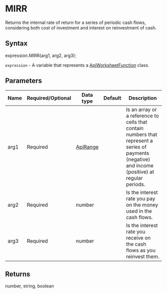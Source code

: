 # MIRR

Returns the internal rate of return for a series of periodic cash flows, considering both cost of investment and interest on reinvestment of cash.

## Syntax

expression.MIRR(arg1, arg2, arg3);

`expression` - A variable that represents a [ApiWorksheetFunction](../ApiWorksheetFunction.md) class.

## Parameters

| **Name** | **Required/Optional** | **Data type** | **Default** | **Description** |
| ------------- | ------------- | ------------- | ------------- | ------------- |
| arg1 | Required | [ApiRange](../../ApiRange/ApiRange.md) |  | Is an array or a reference to cells that contain numbers that represent a series of payments (negative) and income (positive) at regular periods. |
| arg2 | Required | number |  | Is the interest rate you pay on the money used in the cash flows. |
| arg3 | Required | number |  | Is the interest rate you receive on the cash flows as you reinvest them. |

## Returns

number, string, boolean